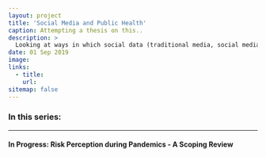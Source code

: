 ```yaml
---
layout: project
title: 'Social Media and Public Health'
caption: Attempting a thesis on this..
description: >
  Looking at ways in which social data (traditional media, social media) can supplement public health research. 
date: 01 Sep 2019
image: 
links:
  - title: 
    url: 
sitemap: false
---
```


<h3>In this series:</h3>
<hr>
<h4> In Progress: Risk Perception during Pandemics - A Scoping Review
